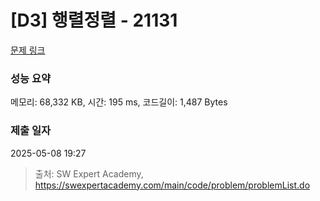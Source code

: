 # [D3] 행렬정렬 - 21131 

[문제 링크](https://swexpertacademy.com/main/code/problem/problemDetail.do?contestProbId=AZCQ28pKbaQDFAUC) 

### 성능 요약

메모리: 68,332 KB, 시간: 195 ms, 코드길이: 1,487 Bytes

### 제출 일자

2025-05-08 19:27



> 출처: SW Expert Academy, https://swexpertacademy.com/main/code/problem/problemList.do